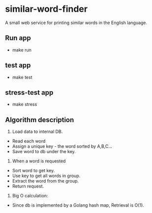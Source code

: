 # similar-word-finder

A small web service for printing similar words in the English language.

## Run app

* make run

## test app

* make test

## stress-test app

* make stress


## Algorithm description

1. Load data to internal DB.
 * Read each word
 * Assign a unique key - the word sorted by A,B,C...
 * Save word to db under the key.

1. When a word is requested
 * Sort word to get key.
 * Use key to get all words in group.
 * Extract the word from the group.
 * Return request.


1. Big O calculation:
 * Since db is implemented by a Golang hash map, Retrieval is O(1).
